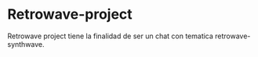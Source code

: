 # Retrowave-project
Retrowave project tiene la finalidad de ser un chat con tematica retrowave-synthwave. 
